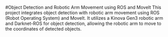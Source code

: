 #Object Detection and Robotic Arm Movement using ROS and MoveIt
This project integrates object detection with robotic arm movement using ROS (Robot Operating System) and MoveIt. It utilizes a Kinova Gen3 robotic arm and Darknet-ROS for object detection, allowing the robotic arm to move to the coordinates of detected objects.

